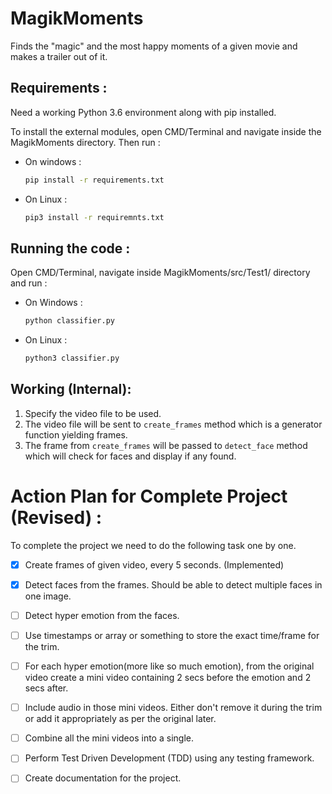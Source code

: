 # MagikMoments

Finds the "magic" and the most happy moments of a given movie and makes a trailer out of it.


## Requirements :

Need a working Python 3.6 environment along with pip installed. 

To install the external modules, open CMD/Terminal and navigate inside the MagikMoments directory.
Then run :
* On windows :
    ```bash
    pip install -r requirements.txt
    ```

* On Linux :
    ```bash
    pip3 install -r requiremnts.txt 
    ```
## Running the code :

Open CMD/Terminal, navigate inside MagikMoments/src/Test1/ directory and run :
* On Windows :
    ```bash
    python classifier.py
    ``` 
* On Linux :
    ```bash
    python3 classifier.py
    ```

## Working (Internal):

1. Specify the video file to be used.
2. The video file will be sent to `create_frames` method which is a generator function yielding frames.
3. The frame from `create_frames` will be passed to `detect_face` method which will check for faces and display if any found.
 

# Action Plan for Complete Project (Revised) :

To complete the project we need to do the following task one by one.

- [x] Create frames of given video, every 5 seconds. (Implemented)

- [x] Detect faces from the frames. Should be able to detect multiple faces in one image.

- [ ] Detect hyper emotion from the faces.

- [ ] Use timestamps or array or something to store the exact time/frame for the trim.

- [ ] For each hyper emotion(more like so much emotion), from the original video create a mini video containing 2 secs before the emotion and 2 secs after.

- [ ] Include audio in those mini videos. Either don't remove it during the trim or add it appropriately as per the original later. 

- [ ] Combine all the mini videos into a single.

- [ ] Perform Test Driven Development (TDD) using any testing framework.

- [ ] Create documentation for the project.